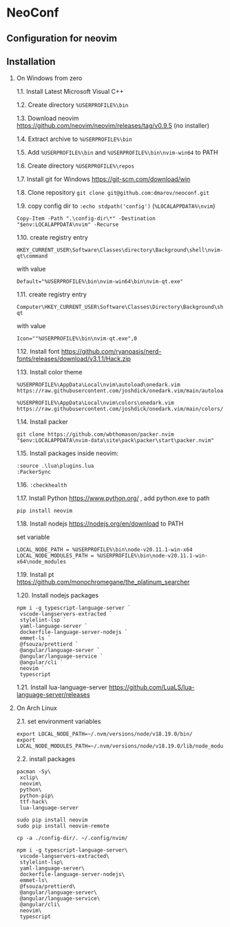 # NeoConf

## Configuration for neovim


## Installation

1. On Windows from zero

    1.1. Install Latest Microsoft Visual C++

    1.2. Create directory `%USERPROFILE%\bin`

    1.3. Download neovim https://github.com/neovim/neovim/releases/tag/v0.9.5 (no installer)

    1.4. Extract archive to `%USERPROFILE%\bin`

    1.5. Add `%USERPROFILE%\bin` and `%USERPROFILE%\bin\nvim-win64` to PATH

    1.6. Create directory `%USERPROFILE%\repos`

    1.7. Install git for Windows https://git-scm.com/download/win

    1.8. Clone repository `git clone git@github.com:dmarov/neoconf.git`

    1.9. copy config dir to `:echo stdpath('config')` (`%LOCALAPPDATA%\nvim`)
    ```
    Copy-Item -Path ".\config-dir\*" -Destination "$env:LOCALAPPDATA\nvim" -Recurse
    ```

    1.10. create registry entry
    ```
    HKEY_CURRENT_USER\Software\Classes\directory\Background\shell\nvim-qt\command
    ```
    with value
    ```
    Default="%USERPROFILE%\bin\nvim-win64\bin\nvim-qt.exe"
    ```

    1.11. create registry entry
    ```
    Computer\HKEY_CURRENT_USER\Software\Classes\Directory\Background\shell\nvim-qt
    ```
    with value
    ```
    Icon=""%USERPROFILE%\bin\nvim-qt.exe",0
    ```

    1.12. Install font https://github.com/ryanoasis/nerd-fonts/releases/download/v3.1.1/Hack.zip

    1.13. Install color theme

    ```
    %USERPROFILE%\AppData\Local\nvim\autoload\onedark.vim
    https://raw.githubusercontent.com/joshdick/onedark.vim/main/autoload/onedark.vim

    %USERPROFILE%\AppData\Local\nvim\colors\onedark.vim
    https://raw.githubusercontent.com/joshdick/onedark.vim/main/colors/onedark.vim
    ```

    1.14. Install packer
    ```
    git clone https://github.com/wbthomason/packer.nvim "$env:LOCALAPPDATA\nvim-data\site\pack\packer\start\packer.nvim"
    ```

    1.15. Install packages inside neovim:
    ```
    :source .\lua\plugins.lua
    :PackerSync
    ```

    1.16. `:checkhealth`

    1.17. Install Python https://www.python.org/ , add python.exe to path
    ```
    pip install neovim
    ```

    1.18. Install nodejs https://nodejs.org/en/download to PATH

    set variable
    ```
    LOCAL_NODE_PATH = %USERPROFILE%\bin\node-v20.11.1-win-x64
    LOCAL_NODE_MODULES_PATH = %USERPROFILE%\bin\node-v20.11.1-win-x64\node_modules
    ```

    1.19.
    Install pt https://github.com/monochromegane/the_platinum_searcher

    1.20. Install nodejs packages
    ```
    npm i -g typescript-language-server `
     vscode-langservers-extracted `
     stylelint-lsp `
     yaml-language-server `
     dockerfile-language-server-nodejs `
     emmet-ls `
     @fsouza/prettierd `
     @angular/language-server `
     @angular/language-service `
     @angular/cli `
     neovim `
     typescript
    ```

    1.21. Install lua-language-server https://github.com/LuaLS/lua-language-server/releases 

2. On Arch Linux

    2.1. set environment variables

    ```
    export LOCAL_NODE_PATH=~/.nvm/versions/node/v18.19.0/bin/
    export LOCAL_NODE_MODULES_PATH=~/.nvm/versions/node/v18.19.0/lib/node_modules/
    ```

    2.2. install packages
    ```
    pacman -Sy\
     xclip\
     neovim\
     python\
     python-pip\
     ttf-hack\
     lua-language-server

    sudo pip install neovim
    sudo pip install neovim-remote

    cp -a ./config-dir/. ~/.config/nvim/

    npm i -g typescript-language-server\
     vscode-langservers-extracted\
     stylelint-lsp\
     yaml-language-server\
     dockerfile-language-server-nodejs\
     emmet-ls\
     @fsouza/prettierd\
     @angular/language-server\
     @angular/language-service\
     @angular/cli\
     neovim\
     typescript
    ```

